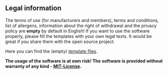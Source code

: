 ## Legal information

The terms of use (for manufacturers and members), terms and conditions, list of allergens, information about the right of withdrawal and the privacy policy are **empty** by default in English! If you want to use the software properly, please fill the templates with your own legal texts. It would be great if you share them with the open source project.

Here you can find the (empty) [template files]({{site.repo_url}}/tree/develop/src/Template/Element/legal/en_US).

**The usage of the software is at own risk! The software is provided without warranty of any kind - [MIT-License]({{site.repo_url}}/blob/develop/LICENSE).**
